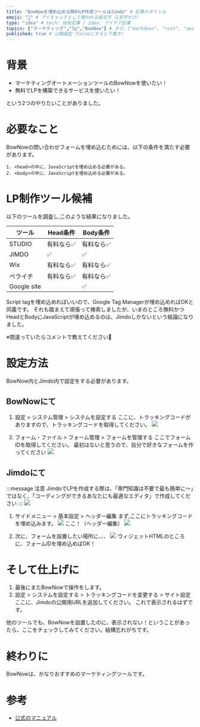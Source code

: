 ```yaml
---
title: "BowNowを埋め込める無料LP作成ツールはJimdo" # 記事のタイトル
emoji: "🐶" # アイキャッチとして使われる絵文字（1文字だけ）
type: "idea" # tech: 技術記事 / idea: アイデア記事
topics: ["マーケティング","lp","BowNow"] # タグ。["markdown", "rust", "aws"]のように指定する
published: true # 公開設定（falseにすると下書き）
---
```

# 背景
- マーケティングオートメーションツールのBowNowを使いたい！
- 無料でLPを構築できるサービスを使いたい！

という2つのやりたいことがありました。

# 必要なこと
BowNowの問い合わせフォームを埋め込むためには、以下の条件を満たす必要があります。

```
1. <head>の中に、JavaScriptを埋め込める必要がある。
2. <body>の中に、JavaScriptを埋め込める必要がある。
```

# LP制作ツール候補
以下のツールを調査し,このような結果になりました。

| ツール | Head条件 | Body条件 |
| ---- | ---- | ---- |
| STUDIO | 有料なら✅ | 有料なら✅ |
| JIMDO | ✅ | ✅ |
| Wix | 有料なら✅ | 有料なら✅ |
| ペライチ| 有料なら✅ | 有料なら✅ |
| Google site |  |✅ |


Script tagを埋め込めればいいので、Google Tag Managerが埋め込めればOKと同義です。
それも踏まえて頑張って検索しましたが、いまのところ無料かつHeadとBodyにJavaScriptが埋め込めるのは、Jimdoしかないという結論になりました。

※間違っていたらコメントで教えてください🙏

# 設定方法
BowNow内とJimdo内で設定をする必要があります。

## BowNowにて
1. 設定 > システム管理 > システムを設定する
ここに、トラッキングコードがありますので、トラッキングコードを取得してください。
![](https://storage.googleapis.com/zenn-user-upload/98f754f2426d-20220727.png)


2. フォーム・ファイル > フォーム管理 > フォームを管理する
ここでフォームIDを取得してください。
最初はないと思うので、自分で好きなフォームを作ってください
![](https://storage.googleapis.com/zenn-user-upload/cbf21b2ea017-20220727.png)


## Jimdoにて
:::message
注意
JimdoでLPを作成する際は、「専門知識は不要で最も簡単に〜」ではなく、「コーディングができるあなたにも最適なエディタ」で作成してください
:::
![](https://storage.googleapis.com/zenn-user-upload/bee3a2273254-20230704.png)


1. サイドメニュー > 基本設定 > ヘッダー編集
まず,ここにトラッキングコードを埋め込みます。
![](https://storage.googleapis.com/zenn-user-upload/963dc005a7f2-20220727.png)
ここ！（ヘッダー編集）
![](https://storage.googleapis.com/zenn-user-upload/6bcb573cfdd8-20220727.png)

2. 次に、フォームを設置したい場所に、、、
![](https://storage.googleapis.com/zenn-user-upload/5c27e819869d-20220727.png)
ウィジェットHTMLのところに、フォームIDを埋め込めばOK！

# そして仕上げに

1. 最後にまたBowNowで操作をします。
2. 設定 > システムを設定する > トラッキングコードを変更する > サイト設定
ここに、Jimdoの公開用URLを追加してください。
これで表示されるはずです。

他のツールでも、BowNowを設置したのに、表示されない！ということがあったら、ここをチェックしてみてください。結構忘れがちです。

# 終わりに
BowNowは、かなりおすすめのマーケティングツールです。

# 参考
- [公式のマニュアル](https://manual.bow-now.jp/)